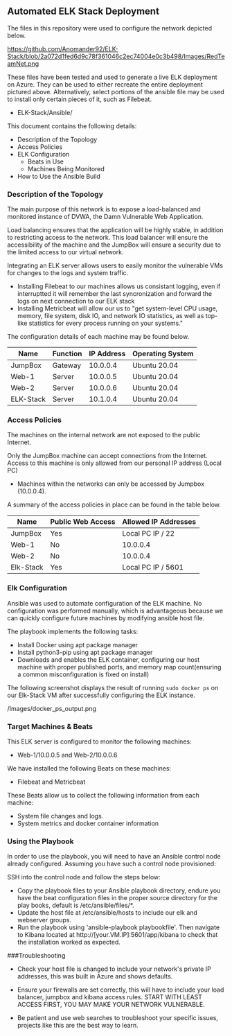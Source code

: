 ## Automated ELK Stack Deployment

The files in this repository were used to configure the network depicted below.

https://github.com/Anomander92/ELK-Stack/blob/2a072d1fed6d9c78f361046c2ec74004e0c3b498/Images/RedTeamNet.png

These files have been tested and used to generate a live ELK deployment on Azure. They can be used to either recreate the entire deployment pictured above. Alternatively, select portions of the ansible file may be used to install only certain pieces of it, such as Filebeat.

  - ELK-Stack/Ansible/

This document contains the following details:
- Description of the Topology
- Access Policies
- ELK Configuration
  - Beats in Use
  - Machines Being Monitored
- How to Use the Ansible Build


### Description of the Topology

The main purpose of this network is to expose a load-balanced and monitored instance of DVWA, the Damn Vulnerable Web Application.

Load balancing ensures that the application will be highly stable, in addition to restricting access to the network.
This load balancer will ensure the accessibility of the machine and the JumpBox will ensure a security due to the limited access to our virtual network.

Integrating an ELK server allows users to easily monitor the vulnerable VMs for changes to the logs and system traffic.
- Installing Filebeat to our machines allows us consistant logging, even if interruptted it will remember the last syncronization and forward the logs on next connection to our ELK stack
- Installing Metricbeat will allow our us to "get system-level CPU usage, memory, file system, disk IO, and network IO statistics, as well as top-like statistics for every process running on your systems."

The configuration details of each machine may be found below.

| Name     | Function | IP Address | Operating System |
|----------|----------|------------|------------------|
| JumpBox  | Gateway  | 10.0.0.4   | Ubuntu 20.04     |
| Web-1    | Server   | 10.0.0.5   | Ubuntu 20.04     |
| Web-2    | Server   | 10.0.0.6   | Ubuntu 20.04     |
| ELK-Stack| Server   | 10.1.0.4   | Ubuntu 20.04     |

### Access Policies

The machines on the internal network are not exposed to the public Internet. 

Only the JumpBox machine can accept connections from the Internet. Access to this machine is only allowed from our personal IP address (Local PC)

- Machines within the networks can only be accessed by Jumpbox  (10.0.0.4).


A summary of the access policies in place can be found in the table below.

| Name     | Public Web Access   | Allowed IP Addresses |
|----------|---------------------|----------------------|
| JumpBox  | Yes                 | Local PC IP / 22     |
| Web-1    | No                  | 10.0.0.4             |
| Web-2    | No                  | 10.0.0.4             |
| Elk-Stack| Yes                 | Local PC IP / 5601   |

### Elk Configuration

Ansible was used to automate configuration of the ELK machine. No configuration was performed manually, which is advantageous because we can quickly configure future machines by modifying ansible host file.

The playbook implements the following tasks:
- Install Docker using apt package manager
- Install python3-pip using apt package manager
- Downloads and enables the ELK container, configuring our host machine with proper published ports, and memory map count(ensuring a common misconfiguration is fixed on install)

The following screenshot displays the result of running `sudo docker ps` on our Elk-Stack VM after successfully configuring the ELK instance.

/Images/docker_ps_output.png

### Target Machines & Beats
This ELK server is configured to monitor the following machines:
- Web-1/10.0.0.5 and Web-2/10.0.0.6

We have installed the following Beats on these machines:
- Filebeat and Metricbeat

These Beats allow us to collect the following information from each machine:
- System file changes and logs.
- System metrics and docker container information

### Using the Playbook
In order to use the playbook, you will need to have an Ansible control node already configured. Assuming you have such a control node provisioned: 

SSH into the control node and follow the steps below:
- Copy the playbook files to your Ansible playbook directory, endure you have the beat configuration files in the proper source directory for the play books, default is /etc/ansible/files/*.
- Update the host file at /etc/ansible/hosts to include our elk and webserver groups.
- Run the playbook using 'ansible-playbook playbookfile'. Then navigate to Kibana located at http://[your.VM.IP]:5601/app/kibana to check that the installation worked as expected.

###Troubleshooting
- Check your host file is changed to include your network's private IP addresses, this was built in Azure and shows defaults.

- Ensure your firewalls are set correctly, this will have to include your load balancer, jumpbox and kibana access rules. START WITH LEAST ACCESS FIRST, YOU MAY MAKE YOUR NETWORK VULNERABLE.

- Be patient and use web searches to troubleshoot your specific issues, projects like this are the best way to learn. 
